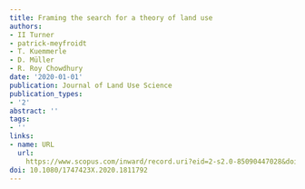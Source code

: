 ```yaml
---
title: Framing the search for a theory of land use
authors:
- II Turner
- patrick-meyfroidt
- T. Kuemmerle
- D. Müller
- R. Roy Chowdhury
date: '2020-01-01'
publication: Journal of Land Use Science
publication_types:
- '2'
abstract: ''
tags:
- ''
links:
- name: URL
  url: 
    https://www.scopus.com/inward/record.uri?eid=2-s2.0-85090447028&doi=10.1080%2f1747423X.2020.1811792&partnerID=40&md5=f41f38cff4959a9db1020b3ef8d946bd
doi: 10.1080/1747423X.2020.1811792
---
```


